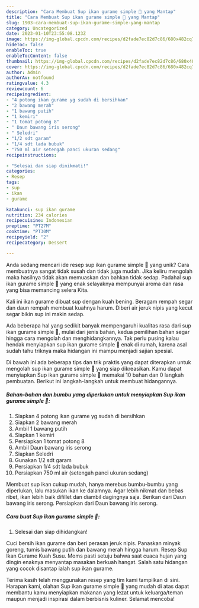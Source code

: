 ```yaml
---
description: "Cara Membuat Sup ikan gurame simple 🤤 yang Mantap"
title: "Cara Membuat Sup ikan gurame simple 🤤 yang Mantap"
slug: 1903-cara-membuat-sup-ikan-gurame-simple-yang-mantap
category: Uncategorized
date: 2023-01-10T23:55:08.123Z
image: https://img-global.cpcdn.com/recipes/d2fade7ec82d7c86/680x482cq70/sup-ikan-gurame-simple-foto-resep-utama.jpg
hideToc: false
enableToc: true
enableTocContent: false
thumbnail: https://img-global.cpcdn.com/recipes/d2fade7ec82d7c86/680x482cq70/sup-ikan-gurame-simple-foto-resep-utama.jpg
cover: https://img-global.cpcdn.com/recipes/d2fade7ec82d7c86/680x482cq70/sup-ikan-gurame-simple-foto-resep-utama.jpg
author: Admin
authorAv: notfound
ratingvalue: 4.3
reviewcount: 6
recipeingredient:
- "4 potong ikan gurame yg sudah di bersihkan"
- "2 bawang merah"
- "1 bawang putih"
- "1 kemiri"
- "1 tomat potong 8"
- " Daun bawang iris serong"
- " Seledri"
- "1/2 sdt garam"
- "1/4 sdt lada bubuk"
- "750 ml air setengah panci ukuran sedang"
recipeinstructions:

- "Selesai dan siap dinikmati!"
categories:
- Resep
tags:
- sup
- ikan
- gurame

katakunci: sup ikan gurame 
nutrition: 234 calories
recipecuisine: Indonesian
preptime: "PT27M"
cooktime: "PT30M"
recipeyield: "2"
recipecategory: Dessert

---
```





Anda sedang mencari ide resep sup ikan gurame simple 🤤 yang unik? Cara membuatnya sangat tidak susah dan tidak juga mudah. Jika keliru mengolah maka hasilnya tidak akan memuaskan dan bahkan tidak sedap. Padahal sup ikan gurame simple 🤤 yang enak selayaknya mempunyai aroma dan rasa yang bisa memancing selera Kita.





Kali ini ikan gurame dibuat sup dengan kuah bening. Beragam rempah segar dan daun rempah membuat kuahnya harum. Diberi air jeruk nipis yang kecut segar bikin sup ini makin sedap.

Ada beberapa hal yang sedikit banyak mempengaruhi kualitas rasa dari sup ikan gurame simple 🤤, mulai dari jenis bahan, kedua pemilihan bahan segar hingga cara mengolah dan menghidangkannya. Tak perlu pusing kalau hendak menyiapkan sup ikan gurame simple 🤤 enak di rumah, karena asal sudah tahu triknya maka hidangan ini mampu menjadi sajian spesial.






Di bawah ini ada beberapa tips dan trik praktis yang dapat diterapkan untuk mengolah sup ikan gurame simple 🤤 yang siap dikreasikan. Kamu dapat menyiapkan Sup ikan gurame simple 🤤 memakai 10 bahan dan 0 langkah pembuatan. Berikut ini langkah-langkah untuk membuat hidangannya.

<!--inarticleads1-->

##### Bahan-bahan dan bumbu yang diperlukan untuk menyiapkan Sup ikan gurame simple 🤤:

1. Siapkan 4 potong ikan gurame yg sudah di bersihkan
1. Siapkan 2 bawang merah
1. Ambil 1 bawang putih
1. Siapkan 1 kemiri
1. Persiapkan 1 tomat potong 8
1. Ambil  Daun bawang iris serong
1. Siapkan  Seledri
1. Gunakan 1/2 sdt garam
1. Persiapkan 1/4 sdt lada bubuk
1. Persiapkan 750 ml air (setengah panci ukuran sedang)


Membuat sup ikan cukup mudah, hanya merebus bumbu-bumbu yang diperlukan, lalu masukan ikan ke dalamnya. Agar lebih nikmat dan bebas ribet, ikan lebih baik difillet dan diambil dagingnya saja. Berikan dari Daun bawang iris serong. Persiapkan dari Daun bawang iris serong. 

<!--inarticleads2-->

##### Cara buat Sup ikan gurame simple 🤤:


1. Selesai dan siap dihidangkan!

Cuci bersih ikan gurame dan beri perasan jeruk nipis. Panaskan minyak goreng, tumis bawang putih dan bawang merah hingga harum. Resep Sup Ikan Gurame Kuah Susu. Moms pasti setuju bahwa saat cuaca hujan yang dingin enaknya menyantap masakan berkuah hangat. Salah satu hidangan yang cocok disantap ialah sup ikan gurame. 

Terima kasih telah menggunakan resep yang tim kami tampilkan di sini. Harapan kami, olahan Sup ikan gurame simple 🤤 yang mudah di atas dapat membantu kamu menyiapkan makanan yang lezat untuk keluarga/teman maupun menjadi inspirasi dalam berbisnis kuliner. Selamat mencoba!
